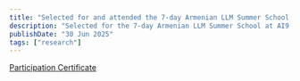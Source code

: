 ```yaml
---
title: "Selected for and attended the 7-day Armenian LLM Summer School at AI9, Yerevan, Armenia"
description: "Selected for the 7-day Armenian LLM Summer School at AI9, Yerevan, Armenia"
publishDate: "30 Jun 2025"
tags: ["research"]
---
```


[Participation Certificate](https://drive.google.com/file/d/1o-5lp4RPbVVzT_sOh8qJvHBaCWl7TK7E/view?usp=sharing)

